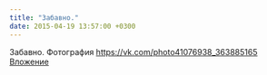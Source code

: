 ```yaml
---
title: "Забавно."
date: 2015-04-19 13:57:00 +0300
---
```


Забавно.
Фотография
<a class="vk-attach" href="https://vk.com/photo41076938_363885165">https://vk.com/photo41076938_363885165</a>
<a class="vk-attach" href="https://vk.com/photo41076938_363885165">Вложение</a>

